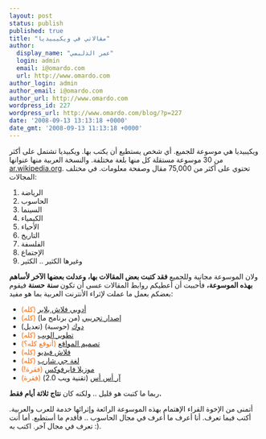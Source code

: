 ```yaml
---
layout: post
status: publish
published: true
title: "مقالاتي في ويكيبيديا"
author:
  display_name: "عمر الدليمي"
  login: admin
  email: i@omardo.com
  url: http://www.omardo.com
author_login: admin
author_email: i@omardo.com
author_url: http://www.omardo.com
wordpress_id: 227
wordpress_url: http://www.omardo.com/blog/?p=227
date: '2008-09-13 13:13:18 +0000'
date_gmt: '2008-09-13 11:13:18 +0000'
---
```

<p>ويكيبيديا هي موسوعة للجميع. أي شخص يستطيع أن يكتب بها. ويكبيديا تشتمل على أكثر من 30 موسوعة مستقلة كل منها بلغة مختلفة. والنسخة العربية منها عنوانها <a href="http://ar.wikipedia.org">ar.wikipedia.org</a>. تحتوي على أكثر من 75,000 مقال وصفحة معلومات. في مختلف المجالات:</p>
<ol>
<li>الرياضة</li>
<li>الحاسوب</li>
<li>السينما</li>
<li>الكيمياء<!--more--></li>
<li>الأحياء</li>
<li>التاريخ</li>
<li>الفلسفة</li>
<li>الإجتماع</li>
<li>وغيرها الكثير .. الكثير</li>
</ol>
<p>ولان الموسوعة مجانية وللجميع <strong>فقد كتبت بعض المقالات بها، وعدلت بعضها الآخر لأساهم بهذه الموسوعة،</strong> فأحببت أن أعطيكم روابط المقالات عسى أن تكون<strong> سنة</strong> <strong>حسنة</strong> فيقوم بعضكم بعمل ما عملت لإثراء الأنترنت العربية بما هو مفيد:</p>
<ul>
<li><a href="http://ar.wikipedia.org/wiki/%D8%A3%D8%AF%D9%88%D8%A8%D9%8A_%D9%81%D9%84%D8%A7%D8%B4_%D8%A8%D9%84%D8%A7%D9%8A%D8%B1">أدوبي فلاش بلاير</a> <span style="color: #ff6600;">(كله)</span><a href="http://ar.wikipedia.org/wiki/%D8%A3%D8%AF%D9%88%D8%A8%D9%8A_%D9%81%D9%84%D8%A7%D8%B4_%D8%A8%D9%84%D8%A7%D9%8A%D8%B1"><br />
</a></li>
<li><a href="http://ar.wikipedia.org/wiki/%D8%A5%D8%B5%D8%AF%D8%A7%D8%B1_%D8%AA%D8%AC%D8%B1%D9%8A%D8%A8%D9%8A">إصدار تجريبي</a> (من برنامج ما) <span style="color: #ff6600;">(كله)</span></li>
<li><a href="http://ar.wikipedia.org/wiki/%D8%AF%D9%88%D9%83_(%D8%AD%D9%88%D8%B3%D8%A8%D8%A9)">دوك</a> (حوسبة) (تعديل)</li>
<li><a href="http://ar.wikipedia.org/wiki/%D8%AA%D8%B7%D9%88%D9%8A%D8%B1_%D8%A7%D9%84%D9%88%D9%8A%D8%A8">تطوير الويب</a> <span style="color: #ff6600;">(كله)</span><a href="http://ar.wikipedia.org/wiki/%D8%AA%D8%B7%D9%88%D9%8A%D8%B1_%D8%A7%D9%84%D9%88%D9%8A%D8%A8"><br />
</a></li>
<li><a href="http://ar.wikipedia.org/wiki/%D8%AA%D8%B5%D9%85%D9%8A%D9%85_%D8%A7%D9%84%D9%85%D9%88%D8%A7%D9%82%D8%B9">تصميم المواقع</a> <span style="color: #ff6600;">(أتوقع كله؟)</span><a href="http://ar.wikipedia.org/wiki/%D8%AA%D8%B5%D9%85%D9%8A%D9%85_%D8%A7%D9%84%D9%85%D9%88%D8%A7%D9%82%D8%B9"><br />
</a></li>
<li><a href="http://ar.wikipedia.org/wiki/%D9%81%D9%84%D8%A7%D8%B4_%D9%81%D9%8A%D8%AF%D9%8A%D9%88">فلاش فيديو</a> <span style="color: #ff6600;">(كله)</span><a href="http://ar.wikipedia.org/wiki/%D9%81%D9%84%D8%A7%D8%B4_%D9%81%D9%8A%D8%AF%D9%8A%D9%88"><br />
</a></li>
<li><a href="http://ar.wikipedia.org/wiki/%D8%AC%D9%8A_%D8%B4%D8%A7%D8%B1%D8%A8">لغة جي شارب</a> <span style="color: #ff6600;">(كله)</span><a href="http://ar.wikipedia.org/wiki/%D8%AC%D9%8A_%D8%B4%D8%A7%D8%B1%D8%A8"><br />
</a></li>
<li><a href="http://ar.wikipedia.org/wiki/%D9%85%D9%88%D8%B2%D9%8A%D9%84%D8%A7_%D9%81%D8%A7%D9%8A%D8%B1%D9%81%D9%88%D9%83%D8%B3">موزيلا فايرفوكس</a> <span style="color: #ff6600;">(فقرة!)</span><a href="http://ar.wikipedia.org/wiki/%D9%85%D9%88%D8%B2%D9%8A%D9%84%D8%A7_%D9%81%D8%A7%D9%8A%D8%B1%D9%81%D9%88%D9%83%D8%B3"><br />
</a></li>
<li><a href="http://ar.wikipedia.org/wiki/%D8%A2%D8%B1_%D8%A5%D8%B3_%D8%A5%D8%B3">آر أس أس</a> (تقنية ويب 2.0) <span style="color: #ff6600;">(فقرة)</span></li>
</ul>
<p>ربما ما كتبت هو قليل .. ولكنه كان <strong>نتاج ثلاثة أيام فقط.</strong></p>
<p>أتمنى من الإخوة القراء الإهتمام بهذه الموسوعة الرائعة وإثرائها خدمة للعرب والعربية. أكتب فيما تعرف. أنا أعرف ما أعرف في مجال الحاسوب .. فأقدم ما أستطيع. أما أنت تعرف في مجال آخر. اكتب به :).</p>
